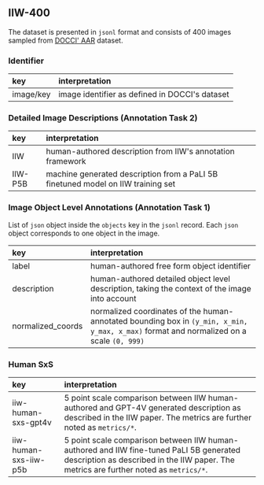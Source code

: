 ## IIW-400

The dataset is presented in `jsonl` format and consists of 400 images sampled from [DOCCI' AAR](https://github.com/google/docci) dataset.


### Identifier
| key       | interpretation | 
| :-------- | :------ |
| image/key   |   image identifier as defined in DOCCI's dataset  |


### Detailed Image Descriptions (Annotation Task 2)

| key       | interpretation | 
| :-------- | :------ |
| IIW   |   human-authored description from IIW's annotation framework  |
| IIW-P5B   |   machine generated description from a PaLI 5B finetuned model on IIW training set  |


### Image Object Level Annotations (Annotation Task 1)

List of `json` object inside the `objects` key in the `jsonl` record. Each `json` object corresponds to one object in the image.

| key       | interpretation | 
| :-------- | :------ |
| label | human-authored free form object identifier |
| description | human-authored detailed object level description, taking the context of the image into account |
| normalized_coords | normalized coordinates of the human-annotated bounding box in `(y_min, x_min, y_max, x_max)` format and normalized on a scale `(0, 999)` |



### Human SxS

| key       | interpretation | 
| :-------- | :------ |
| iiw-human-sxs-gpt4v | 5 point scale comparison between IIW human-authored and GPT-4V generated description as described in the IIW paper. The metrics are further noted as `metrics/*`.|
| iiw-human-sxs-iiw-p5b | 5 point scale comparison between IIW human-authored and IIW fine-tuned PaLI 5B generated description as described in the IIW paper. The metrics are further noted as `metrics/*`.|

